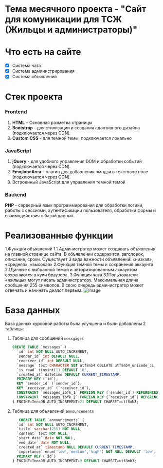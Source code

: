 # Тема месячного проекта - "Сайт для комуникации для ТСЖ (Жильцы и администраторы)"

# Что есть на сайте 
- [x] Система чата
- [x] Система администрирования
- [x] Система объявлений

# Стек проекта
### **Frontend**
   1. **HTML** – Основная разметка страницы
   2. **Bootstrap** - для стилизации и создания адаптивного дизайна (подключается через CDN).
   3. **Custom CSS** - для темной темы, подключается локально
### JavaScript
  1. **jQuery** - для удобного управления DOM и обработки событий (подключается через CDN).
  2. **EmojioneArea** - плагин для добавления эмодзи в текстовое поле (подключается через CDN).
  3. Встроенный JavaScript для управления темной темой
### Backend
   **PHP** - серверный язык программирования для обработки логики, работы с сессиями, аутентификации пользователя, обработки формы и взаимодействия с базой данных.


# Реализованные функции
1.Функция объявлений
   1.1 Администратор может создавать объявления на главной странице сайта. В объявлении содержится: заголовок, описание, сроки. Существует 3 вида важности объявлений: «низкая», «средняя», «высокая»
2.Функция темной темы и сохранения аккаунта 
   2.1Данные с выбранной темой и авторизированным аккаунтом сохраняются в куки браузера.
3.Функция чата
   3.1Пользователи «жильцы» могут писать администратору. Максимальная длина сообщения 255 символов. В свою очередь администратор может отвечать и начинать диалог первым.
![image](https://github.com/ColinsBlares/monthProject/assets/118037471/1bb02682-d520-4967-8b7e-efc48f02222c)




# База данных
База данных курсовой работы была улучшена и были добавлены 2 таблицы:
1. Таблица для сообщений ```messgages```
   ```sql
   CREATE TABLE `messages` (
     `id` int NOT NULL AUTO_INCREMENT,
     `sender_id` int DEFAULT NULL,
     `receiver_id` int DEFAULT NULL,
     `message` text CHARACTER SET utf8mb4 COLLATE utf8mb4_unicode_ci,
     `is_read` tinyint(1) DEFAULT '0',
     `created_at` datetime DEFAULT CURRENT_TIMESTAMP,
     PRIMARY KEY (`id`),
     KEY `sender_id` (`sender_id`),
     KEY `receiver_id` (`receiver_id`),
     CONSTRAINT `messages_ibfk_1` FOREIGN KEY (`sender_id`) REFERENCES `residents` (`id`),
     CONSTRAINT `messages_ibfk_2` FOREIGN KEY (`receiver_id`) REFERENCES `residents` (`id`)
   ) ENGINE=InnoDB AUTO_INCREMENT=21 DEFAULT CHARSET=utf8mb3;
   ```
2. Таблица для объявлений ```announcements```
   ```sql
      CREATE TABLE `announcements` (
     `id` int NOT NULL AUTO_INCREMENT,
     `title` varchar(255) NOT NULL,
     `content` text NOT NULL,
     `start_date` date NOT NULL,
     `end_date` date NOT NULL,
     `created_at` timestamp NULL DEFAULT CURRENT_TIMESTAMP,
     `importance` enum('low','medium','high') NOT NULL DEFAULT 'low',
     PRIMARY KEY (`id`)
   ) ENGINE=InnoDB AUTO_INCREMENT=9 DEFAULT CHARSET=utf8mb3;
   ```
